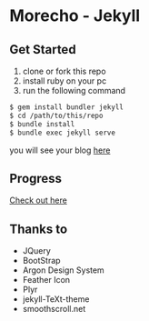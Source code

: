 # Morecho - Jekyll

## Get Started

1. clone or fork this repo
1. install ruby on your pc
1. run the following command

```bash
$ gem install bundler jekyll
$ cd /path/to/this/repo
$ bundle install
$ bundle exec jekyll serve
```

you will see your blog [here](http://localhost:4000)

## Progress

[Check out here](progress.md)

## Thanks to  

- JQuery
- BootStrap
- Argon Design System
- Feather Icon
- Plyr
- jekyll-TeXt-theme
- smoothscroll.net